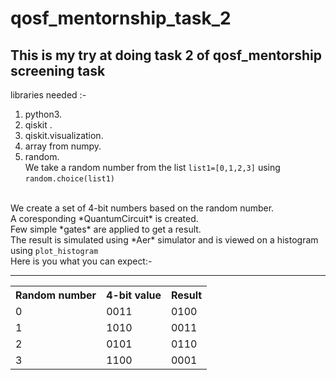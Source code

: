 # qosf_mentornship_task_2
## This is my try at doing task 2 of qosf_mentorship screening task
libraries needed :-
  1. python3.
  2. qiskit .
  3. qiskit.visualization.
  4. array from numpy.
  5. random.\
We take a random number from the list <code>list1=[0,1,2,3]</code> using <code>random.choice(list1)</code>
<br>
We create a set of 4-bit numbers based on the random number.
<br>
A coresponding *QuantumCircuit* is created.
<br>
Few simple *gates* are applied to get a result.
<br>
The result is simulated using *Aer* simulator and is viewed on a histogram using <code>plot_histogram</code>
<br>
Here is you what you can expect:-
<br>
          
---
<table>
  <tr>
    <th>Random number</th>
    <th>4-bit value</th>
    <th> Result</th>
  </tr>
  <tr>
    <td>0</td>
    <td>0011</td>
    <td>0100</td>
  </tr>
  <tr>
    <td>1</td>
    <td>1010</td>
    <td>0011</td>
  </tr>
  <tr>
    <td>2</td>
    <td>0101</td>
    <td>0110</td>
  </tr>
  <tr>
    <td>3</td>
    <td>1100</td>
    <td>0001</td>
  </tr>
</table> 
